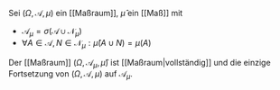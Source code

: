 Sei $(\Omega, \mathcal{A}, \mu)$ ein [[Maßraum]], $\hat{\mu}$ ein [[Maß]] mit
- $\mathcal{A}_\mu = \sigma(\mathcal{A} \cup \mathcal{N}_\mu)$
- $\forall A \in \mathcal{A}, N \in \mathcal{N}_\mu : \hat{\mu}(A \cup N) = \mu(A)$

Der [[Maßraum]] $(\Omega, \mathcal{A}_\mu, \hat{\mu})$ ist [[Maßraum|vollständig]] und die einzige Fortsetzung von $(\Omega, \mathcal{A}, \mu)$ auf $\mathcal{A}_\mu$.